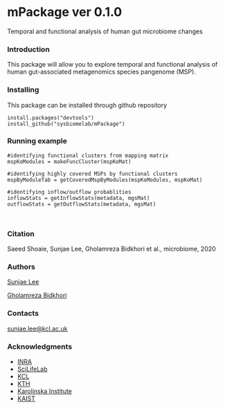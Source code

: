 # mPackage ver 0.1.0

Temporal and functional analysis of human gut microbiome changes




### Introduction

This package will allow you to explore temporal and functional analysis of human gut-associated metagenomics species pangenome (MSP).



### Installing

This package can be installed through github repository

```
install.packages("devtools")
install_github("sysbiomelab/mPackage")
```
 
### Running example

```
#identifying functional clusters from mapping matrix
mspKoModules = makeFuncCluster(mspKoMat) 

#identifying highly covered MSPs by functional clusters
mspByModuleTab = getCoveredMspByModules(mspKoModules, mspKoMat) 

#identifying inflow/outflow probablities 
inflowStats = getInflowStats(metadata, mgsMat)
outflowStats = getOutflowStats(metadata, mgsMat)



```
### Citation

Saeed Shoaie, Sunjae Lee, Gholamreza Bidkhori et al., microbiome, 2020

### Authors

[Sunjae Lee](https://github.com/SunjaeLee)

[Gholamreza Bidkhori](https://scholar.google.com/citations?user=LrCrMp0AAAAJ&hl=en)

### Contacts
sunjae.lee@kcl.ac.uk
 
### Acknowledgments

*  [INRA](http://www.mgps.eu/index.php?id=accueil)
*  [SciLifeLab](https://www.scilifelab.se/)
*  [KCL](https://www.sysbiomelab.com/)
*  [KTH](https://www.kth.se/en)
*  [Karolinska Institute](https://ki.se/en)
*  [KAIST](https://www.kaist.ac.kr/en/)


